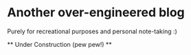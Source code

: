 # Another over-engineered blog

Purely for recreational purposes and personal note-taking :)

** Under Construction (pew pew!) **
